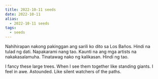 ```yaml
---
title: 2022-10-11 seeds
date: 2022-10-11
alias:
  - 2022-10-11 seeds
tags:
  - seeds
---
```

Nahihirapan nakong pakinggan ang sarili ko dito sa Los Baños. Hindi na tulad ng dati. Napakarami nang tao. Kaunti na ang mga artists na nakakasalamuha. Tinatawag nako ng kalikasan. Hindi ng tao.

I fancy these large trees. When I see them together like standing giants. I feel in awe. Astounded. Like silent watchers of the paths.